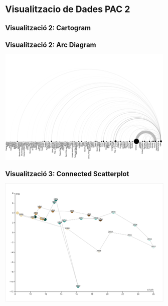 # Visualitzacio de Dades PAC 2

## Visualització 2: Cartogram


## Visualització 2: Arc Diagram
<img src="https://raw.githubusercontent.com/Hannatsuki/VisualitzacioDades_PAC2/main/ExportacionsArmamentMilitar_In.svg" alt="Exportacions Armament Militar" width="1200"/>

## Visualització 3: Connected Scatterplot
<img src="https://raw.githubusercontent.com/Hannatsuki/VisualitzacioDades_PAC2/main/PIBAtur.svg" alt="PIB Atur" width="1200"/>
